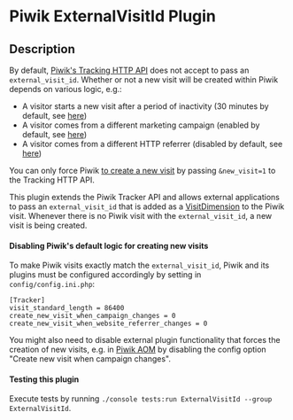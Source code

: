 # Piwik ExternalVisitId Plugin

## Description

By default, [Piwik's Tracking HTTP API](http://developer.piwik.org/api-reference/tracking-api) does not accept to pass 
an `external_visit_id`. Whether or not a new visit will be created within Piwik depends on various logic, e.g.:

* A visitor starts a new visit after a period of inactivity (30 minutes by default, see 
[here](http://piwik.org/faq/general/faq_36/))
* A visitor comes from a different marketing campaign (enabled by default, see 
[here](https://piwik.org/faq/how-to/faq_19616/))
* A visitor comes from a different HTTP referrer (disabled by default, see 
[here](https://piwik.org/faq/how-to/faq_19616/))

You can only force Piwik [to create a new visit](https://piwik.org/faq/how-to/faq_187/) by passing `&new_visit=1` to 
the Tracking HTTP API. 

This plugin extends the Piwik Tracker API and allows external applications to pass an `external_visit_id` that is added 
as a [VisitDimension](https://developer.piwik.org/guides/dimensions) to the Piwik visit. Whenever there is no Piwik
visit with the `external_visit_id`, a new visit is being created.


#### Disabling Piwik's default logic for creating new visits

To make Piwik visits exactly match the `external_visit_id`, Piwik and its plugins must be configured accordingly by 
setting in `config/config.ini.php`:  

    [Tracker]
    visit_standard_length = 86400
    create_new_visit_when_campaign_changes = 0
    create_new_visit_when_website_referrer_changes = 0

You might also need to disable external plugin functionality that forces the creation of new visits, e.g. in 
[Piwik AOM](https://github.com/advanced-online-marketing/AOM) by disabling the config option "Create new visit when 
campaign changes". 


#### Testing this plugin

Execute tests by running `./console tests:run ExternalVisitId --group ExternalVisitId`.

